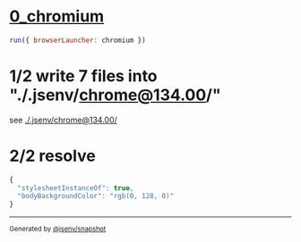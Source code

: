 # [0_chromium](../../import_css_side_effect_dev.test.mjs#L16)

```js
run({ browserLauncher: chromium })
```

# 1/2 write 7 files into "./.jsenv/chrome@134.00/"

see [./.jsenv/chrome@134.00/](./.jsenv/chrome@134.00/)

# 2/2 resolve

```js
{
  "stylesheetInstanceOf": true,
  "bodyBackgroundColor": "rgb(0, 128, 0)"
}
```

---

<sub>
  Generated by <a href="https://github.com/jsenv/core/tree/main/packages/independent/snapshot">@jsenv/snapshot</a>
</sub>
